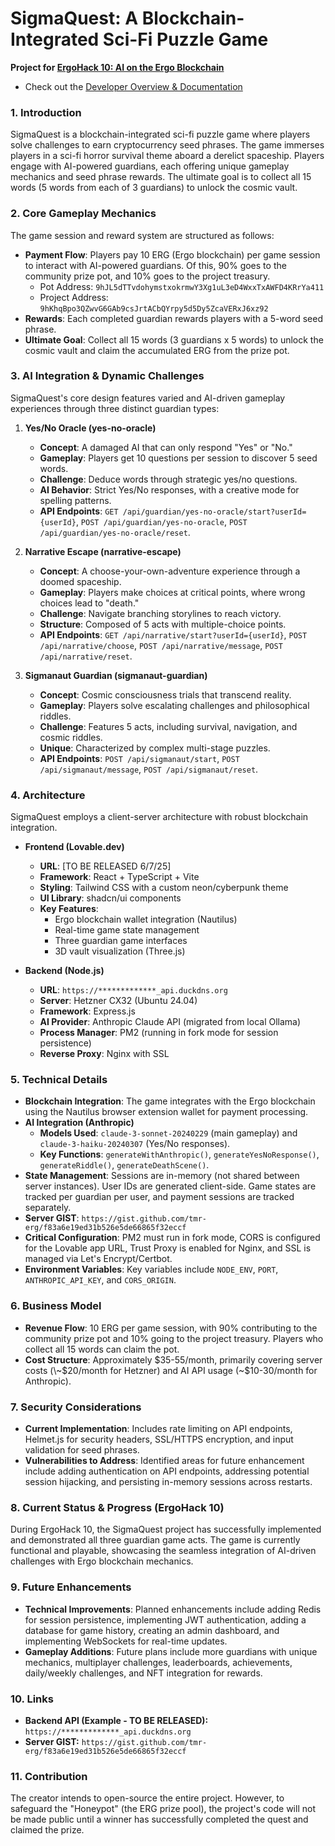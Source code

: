 # SigmaQuest: A Blockchain-Integrated Sci-Fi Puzzle Game

**Project for [ErgoHack 10: AI on the Ergo Blockchain](https://www.google.com/search?q=ergohack.md)**

* Check out the [Developer Overview & Documentation](https://drive.google.com/file/d/1mH5Q7T6SHXzQAlpP-tfwWfgkL4rn0wuJ/view?usp=sharing)

### 1. Introduction

SigmaQuest is a blockchain-integrated sci-fi puzzle game where players solve challenges to earn cryptocurrency seed phrases. The game immerses players in a sci-fi horror survival theme aboard a derelict spaceship. Players engage with AI-powered guardians, each offering unique gameplay mechanics and seed phrase rewards. The ultimate goal is to collect all 15 words (5 words from each of 3 guardians) to unlock the cosmic vault.

### 2. Core Gameplay Mechanics

The game session and reward system are structured as follows:

  * **Payment Flow**: Players pay 10 ERG (Ergo blockchain) per game session to interact with AI-powered guardians. Of this, 90% goes to the community prize pot, and 10% goes to the project treasury.
      * Pot Address: `9hJL5dTTvdohymstxokrmwY3Xg1uL3eD4WxxTxAWFD4KRrYa411`
      * Project Address: `9hKhqBpo3QZwvG6GAb9csJrtACbQYrpy5d5Dy5ZcaVERxJ6xz92`
  * **Rewards**: Each completed guardian rewards players with a 5-word seed phrase.
  * **Ultimate Goal**: Collect all 15 words (3 guardians x 5 words) to unlock the cosmic vault and claim the accumulated ERG from the prize pot.

### 3. AI Integration & Dynamic Challenges

SigmaQuest's core design features varied and AI-driven gameplay experiences through three distinct guardian types:

1.  **Yes/No Oracle (yes-no-oracle)**

      * **Concept**: A damaged AI that can only respond "Yes" or "No."
      * **Gameplay**: Players get 10 questions per session to discover 5 seed words.
      * **Challenge**: Deduce words through strategic yes/no questions.
      * **AI Behavior**: Strict Yes/No responses, with a creative mode for spelling patterns.
      * **API Endpoints**: `GET /api/guardian/yes-no-oracle/start?userId={userId}`, `POST /api/guardian/yes-no-oracle`, `POST /api/guardian/yes-no-oracle/reset`.

2.  **Narrative Escape (narrative-escape)**

      * **Concept**: A choose-your-own-adventure experience through a doomed spaceship.
      * **Gameplay**: Players make choices at critical points, where wrong choices lead to "death."
      * **Challenge**: Navigate branching storylines to reach victory.
      * **Structure**: Composed of 5 acts with multiple-choice points.
      * **API Endpoints**: `GET /api/narrative/start?userId={userId}`, `POST /api/narrative/choose`, `POST /api/narrative/message`, `POST /api/narrative/reset`.

3.  **Sigmanaut Guardian (sigmanaut-guardian)**

      * **Concept**: Cosmic consciousness trials that transcend reality.
      * **Gameplay**: Players solve escalating challenges and philosophical riddles.
      * **Challenge**: Features 5 acts, including survival, navigation, and cosmic riddles.
      * **Unique**: Characterized by complex multi-stage puzzles.
      * **API Endpoints**: `POST /api/sigmanaut/start`, `POST /api/sigmanaut/message`, `POST /api/sigmanaut/reset`.

### 4. Architecture

SigmaQuest employs a client-server architecture with robust blockchain integration.

  * **Frontend (Lovable.dev)**

      * **URL**: [TO BE RELEASED 6/7/25]
      * **Framework**: React + TypeScript + Vite
      * **Styling**: Tailwind CSS with a custom neon/cyberpunk theme
      * **UI Library**: shadcn/ui components
      * **Key Features**:
          * Ergo blockchain wallet integration (Nautilus)
          * Real-time game state management
          * Three guardian game interfaces
          * 3D vault visualization (Three.js)

  * **Backend (Node.js)**

      * **URL**: `https://*************_api.duckdns.org`
      * **Server**: Hetzner CX32 (Ubuntu 24.04)
      * **Framework**: Express.js
      * **AI Provider**: Anthropic Claude API (migrated from local Ollama)
      * **Process Manager**: PM2 (running in fork mode for session persistence)
      * **Reverse Proxy**: Nginx with SSL

### 5. Technical Details

  * **Blockchain Integration**: The game integrates with the Ergo blockchain using the Nautilus browser extension wallet for payment processing.
  * **AI Integration (Anthropic)**
      * **Models Used**: `claude-3-sonnet-20240229` (main gameplay) and `claude-3-haiku-20240307` (Yes/No responses).
      * **Key Functions**: `generateWithAnthropic()`, `generateYesNoResponse()`, `generateRiddle()`, `generateDeathScene()`.
  * **State Management**: Sessions are in-memory (not shared between server instances). User IDs are generated client-side. Game states are tracked per guardian per user, and payment sessions are tracked separately.
  * **Server GIST**: `https://gist.github.com/tmr-erg/f83a6e19ed31b526e5de66865f32eccf`
  * **Critical Configuration**: PM2 must run in fork mode, CORS is configured for the Lovable app URL, Trust Proxy is enabled for Nginx, and SSL is managed via Let's Encrypt/Certbot.
  * **Environment Variables**: Key variables include `NODE_ENV`, `PORT`, `ANTHROPIC_API_KEY`, and `CORS_ORIGIN`.

### 6. Business Model

  * **Revenue Flow**: 10 ERG per game session, with 90% contributing to the community prize pot and 10% going to the project treasury. Players who collect all 15 words can claim the pot.
  * **Cost Structure**: Approximately $35-55/month, primarily covering server costs (\~$20/month for Hetzner) and AI API usage (\~$10-30/month for Anthropic).

### 7. Security Considerations

  * **Current Implementation**: Includes rate limiting on API endpoints, Helmet.js for security headers, SSL/HTTPS encryption, and input validation for seed phrases.
  * **Vulnerabilities to Address**: Identified areas for future enhancement include adding authentication on API endpoints, addressing potential session hijacking, and persisting in-memory sessions across restarts.

### 8. Current Status & Progress (ErgoHack 10)

During ErgoHack 10, the SigmaQuest project has successfully implemented and demonstrated all three guardian game acts. The game is currently functional and playable, showcasing the seamless integration of AI-driven challenges with Ergo blockchain mechanics.

### 9. Future Enhancements

  * **Technical Improvements**: Planned enhancements include adding Redis for session persistence, implementing JWT authentication, adding a database for game history, creating an admin dashboard, and implementing WebSockets for real-time updates.
  * **Gameplay Additions**: Future plans include more guardians with unique mechanics, multiplayer challenges, leaderboards, achievements, daily/weekly challenges, and NFT integration for rewards.

### 10. Links

  * **Backend API (Example - TO BE RELEASED):** `https://*************_api.duckdns.org`
  * **Server GIST:** `https://gist.github.com/tmr-erg/f83a6e19ed31b526e5de66865f32eccf`

### 11. Contribution

The creator intends to open-source the entire project. However, to safeguard the "Honeypot" (the ERG prize pool), the project's code will not be made public until a winner has successfully completed the quest and claimed the prize.